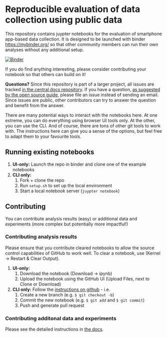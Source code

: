 # Reproducible evaluation of data collection using public data #

This repository contains juypter notebooks for the evaluation of smartphone
app-based data collection. It is designed to be launched with binder
https://mybinder.org/ so that other community members can run their own
analyses without any additional setup.

[![Binder](https://mybinder.org/badge_logo.svg)](https://mybinder.org/v2/gh/e-mission/e-mission-eval-public-data.git/master)

If you do find anything interesting, please consider contributing your notebook
so that others can build on it!

**Questions?** Since this repository is part of a larger project, all issues are tracked [in the central docs repository](https://github.com/e-mission/e-mission-docs/issues). If you have a question, [as suggested by the open source guide](https://opensource.guide/how-to-contribute/#communicating-effectively), please file an issue instead of sending an email. Since issues are public, other contributors can try to answer the question and benefit from the answer.

There are many potential ways to interact with the notebooks here. At one extreme, you can do everything using browser UI tools only. At the other, you can use the CLI. And of course, there are tons of other git tools to work with. The instructions here can give you a sense of the options, but feel free to adapt them to your favourite tools.

## Running existing notebooks ##

1. **UI-only:** Launch the repo in binder and clone one of the example notebooks
1. **CLI only:**
    1. Fork + clone the repo
    1. Run `setup.sh` to set up the local environment
    1. Start a local notebook server (`juypter notebook`)

## Contributing ##
You can contribute analysis results (easy) or additional data and experiments
(more complex but potentially more impactful!)

### Contributing analysis results ###
Please ensure that you contribute cleared notebooks to allow the source control
capabilities of GitHub to work well. To clear a notebook, use (Kernel ->
Restart & Clear Output).

1. **UI-only:**
    1. Download the notebook (Download -> ipynb)
    1. Upload the notebook using the GitHub UI (Upload Files, next to Clone or Download)
1. **CLI only:** Follow the [instructions on github](https://help.github.com/en/articles/creating-a-pull-request) - i.e.
    1. Create a new branch (e.g. `$ git checkout -b`)
    1. Commit the new notebook (e.g. `$ git add` and `$ git commit`)
    1. Push and generate pull request 

### Contributing additonal data and experiments ###
Please see the detailed instructions in [the docs](https://github.com/e-mission/e-mission-docs/tree/master/docs/em-benchmark).
